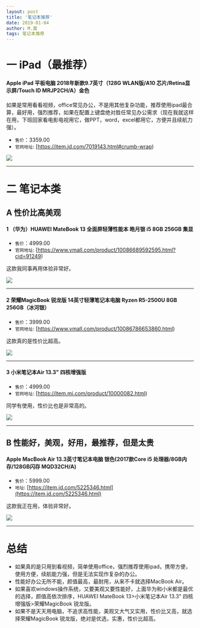 ```yaml
---
layout: post
title: '笔记本推荐'
date: 2019-01-04
author: M.莫
tags: 笔记本推荐
---
```


# 一 iPad（最推荐）

#### Apple iPad 平板电脑 2018年新款9.7英寸（128G WLAN版/A10 芯片/Retina显示屏/Touch ID MRJP2CH/A）金色
如果是常用看看视频，office常见办公，不是用其他复杂功能，推荐使用ipad最合算，最好用，强烈推荐，如果在配置上键盘绝对胜任常见办公需求（现在我就这样在用，下班回家看电影电视用它，做PPT，word，excel都用它，方便并且续航力强）。

* `售价`：3359.00
* `官网地址`: [https://item.jd.com/7019143.html#crumb-wrap)

![](https://img12.360buyimg.com/cms/jfs/t15868/250/2665671989/228930/f3794af2/5abb04d1N43c9547b.jpg)


---


# 二 笔记本类
## A 性价比高美观

#### 1 （华为）HUAWEI MateBook 13 全面屏轻薄性能本 皓月银 i5 8GB 256GB 集显
* `售价`：4999.00
* `官网地址`: [https://www.vmall.com/product/10086689592595.html?cid=91249)

这款我同事再用体验非常好。

![](https://consumer-img.huawei.com/content/dam/huawei-cbg-site/greate-china/cn/mkt/pdp/tablets/matebook-13/img/design2/Huawei-MateBook-2K-Touchscreen.jpg)


---


#### 2 荣耀MagicBook 锐龙版 14英寸轻薄笔记本电脑 Ryzen R5-2500U 8GB 256GB（冰河银）

* `售价`：3999.00
* `官网地址`: [https://www.vmall.com/product/10086786653860.html)

这款真的是性价比超高。

![](https://res.vmallres.com/pimages/detailImg/2018/05/28/201805281746301341863.jpg)



---


#### 3 小米笔记本Air 13.3" 四核增强版

* `售价`：4999.00
* `官网地址`: [https://item.mi.com/product/10000082.html)

同学有使用，性价比也是非常高的。

![](https://i8.mifile.cn/a1/pms_1524636115.71585919.jpg)



---


## B 性能好，美观，好用，最推荐，但是太贵

#### Apple MacBook Air 13.3英寸笔记本电脑 银色(2017款Core i5 处理器/8GB内存/128GB闪存 MQD32CH/A)
* `售价`：5999.00
* `地址`: [https://item.jd.com/5225346.html](https://item.jd.com/5225346.html)

这款我正在用，体验非常好。

![](https://img14.360buyimg.com/n0/jfs/t1/19909/19/2981/167543/5c231ea8Ed0bfe0c0/f3fb909386a790a4.jpg)



---

# 总结
* 如果真的是只用到看视频，简单使用office，强烈推荐使用ipad，携带方便，使用方便，续航能力强，但是无法实现作复杂的办公。
* 性能好办公无所不能，颜值最高，最耐用，从来不卡就选择MacBook Air。
* 如果喜欢windows操作系统，又要美观又要性能好，上面华为和小米都是最优的选择，颜值高依次排序，HUAWEI MateBook 13>小米笔记本Air 13.3" 四核增强版>荣耀MagicBook 锐龙版。
* 如果不是天天用电脑，不追求高性能，美观又大气又实用，性价比又高，就选择荣耀MagicBook 锐龙版，绝对是优选，实惠，性价比超高。
